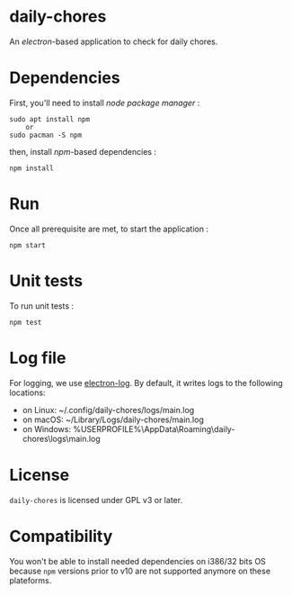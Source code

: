 # daily-chores

An *electron*-based application to check for daily chores.

# Dependencies

First, you'll need to install *node package manager* :

	sudo apt install npm
		or 
	sudo pacman -S npm

then, install *npm*-based dependencies :

	npm install

# Run

Once all prerequisite are met, to start the application :

	npm start

# Unit tests

To run unit tests :

	npm test

# Log file

For logging, we use [electron-log](https://www.npmjs.com/package/electron-log).
By default, it writes logs to the following locations:

* on Linux: ~/.config/daily-chores/logs/main.log
* on macOS: ~/Library/Logs/daily-chores/main.log
* on Windows: %USERPROFILE%\AppData\Roaming\daily-chores\logs\main.log

# License

`daily-chores` is licensed under GPL v3 or later.

# Compatibility

You won't be able to install needed dependencies on i386/32 bits OS because
`npm` versions prior to v10 are not supported anymore on these plateforms.

